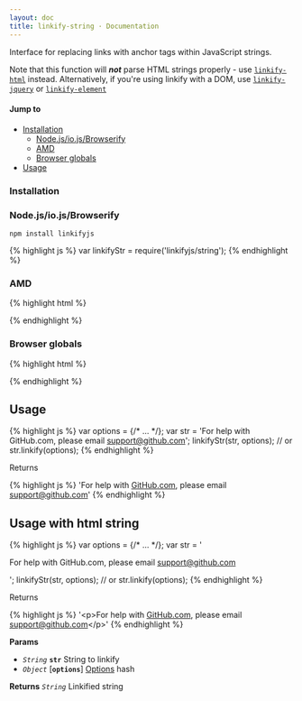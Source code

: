 ```yaml
---
layout: doc
title: linkify-string · Documentation
---
```


Interface for replacing links with anchor tags within JavaScript strings.

Note that this function will ***not*** parse HTML strings properly - use [`linkify-html`](linkify-html.html) instead. Alternatively, if you're using linkify with a DOM, use [`linkify-jquery`](linkify-html.html) or [`linkify-element`](linkify-element.html)

#### Jump to

* [Installation](#installation)
  * [Node.js/io.js/Browserify](#nodejsiojsbrowserify)
  * [AMD](#amd)
  * [Browser globals](#browser-globals)
* [Usage](#usage)

### Installation

### Node.js/io.js/Browserify

```
npm install linkifyjs
```

{% highlight js %}
var linkifyStr = require('linkifyjs/string');
{% endhighlight %}

### AMD

{% highlight html %}
<script src="linkify.amd.js"></script>
<script src="linkify-string.amd.js"></script>
<script>
  require(['linkify-string'], function (linkifyStr) {
    // …
  });
</script>
{% endhighlight %}

### Browser globals

{% highlight html %}
<script src="linkify.js"></script>
<script src="linkify-string.js"></script>
{% endhighlight %}

## Usage

{% highlight js %}
var options = {/* … */};
var str = 'For help with GitHub.com, please email support@github.com';
linkifyStr(str, options);
// or
str.linkify(options);
{% endhighlight %}

Returns

{% highlight js %}
'For help with <a href="http://github.com" target="_blank">GitHub.com</a>, please email <a href="mailto:support@github.com">support@github.com</a>'
{% endhighlight %}

## Usage with html string

{% highlight js %}
var options = {/* … */};
var str = '<p>For help with GitHub.com, please email support@github.com</p>';
linkifyStr(str, options);
// or
str.linkify(options);
{% endhighlight %}

Returns

{% highlight js %}
'&lt;p&gt;For help with <a href="http://github.com" class="linkified" target="_blank">GitHub.com</a>, please email <a href="mailto:support@github.com" class="linkified">support@github.com</a>&lt;/p&gt;'
{% endhighlight %}

**Params**

* _`String`_ **`str`** String to linkify
* _`Object`_ [**`options`**] [Options](options.html) hash

**Returns** _`String`_ Linkified string
